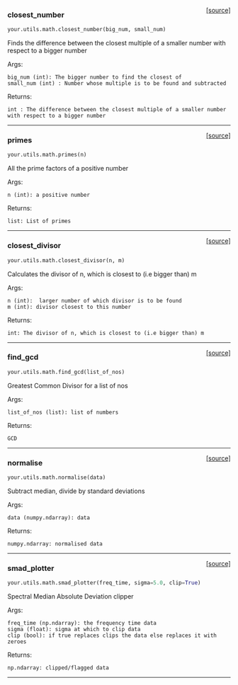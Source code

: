 <span style="float:right;">[[source]](https://github.com/thepetabyteproject/your/blob/master/your/utils/math.py#L8)</span>

### closest_number


```python
your.utils.math.closest_number(big_num, small_num)
```


Finds the difference between the closest multiple of a smaller number with respect to a bigger number

Args: 

    big_num (int): The bigger number to find the closest of
    small_num (int) : Number whose multiple is to be found and subtracted

Returns: 

    int : The difference between the closest multiple of a smaller number with respect to a bigger number


----

<span style="float:right;">[[source]](https://github.com/thepetabyteproject/your/blob/master/your/utils/math.py#L27)</span>

### primes


```python
your.utils.math.primes(n)
```


All the prime factors of a positive number

Args: 


    n (int): a positive number

Returns: 

    list: List of primes


----

<span style="float:right;">[[source]](https://github.com/thepetabyteproject/your/blob/master/your/utils/math.py#L51)</span>

### closest_divisor


```python
your.utils.math.closest_divisor(n, m)
```


Calculates the divisor of n, which is closest to (i.e bigger than) m

Args: 

    n (int):  larger number of which divisor is to be found
    m (int): divisor closest to this number


Returns: 

    int: The divisor of n, which is closest to (i.e bigger than) m


----

<span style="float:right;">[[source]](https://github.com/thepetabyteproject/your/blob/master/your/utils/math.py#L74)</span>

### find_gcd


```python
your.utils.math.find_gcd(list_of_nos)
```


Greatest Common Divisor for a list of nos

Args: 


    list_of_nos (list): list of numbers

Returns: 


    GCD


----

<span style="float:right;">[[source]](https://github.com/thepetabyteproject/your/blob/master/your/utils/math.py#L91)</span>

### normalise


```python
your.utils.math.normalise(data)
```


Subtract median, divide by standard deviations

Args: 

    data (numpy.ndarray): data

Returns: 

    numpy.ndarray: normalised data


----

<span style="float:right;">[[source]](https://github.com/thepetabyteproject/your/blob/master/your/utils/math.py#L108)</span>

### smad_plotter


```python
your.utils.math.smad_plotter(freq_time, sigma=5.0, clip=True)
```


Spectral Median Absolute Deviation clipper

Args: 

    freq_time (np.ndarray): the frequency time data
    sigma (float): sigma at which to clip data
    clip (bool): if true replaces clips the data else replaces it with zeroes

Returns: 

    np.ndarray: clipped/flagged data


----

